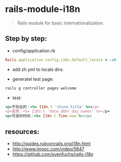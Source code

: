 # rails-module-i18n
> Rails module for basic internationalization.

## Step by step:
+ config/application.rb
```ruby
Rails.application.config.i18n.default_locale = :zh
```

+ add zh.yml to locals dirs:

+ generatel test page:
```bash
rails g controller pages welcome
```

+ test:
```ruby
<p>不存在的：<%= I18n.t 'store.title' %></p>
<p>星期：<%= I18n.t 'date.abbr_day_names' %></p>
<p>可变的时间：<%= I18n.l Time.now %></p>
```


## resources:
+ http://guides.rubyonrails.org/i18n.html
+ http://www.imooc.com/video/5847
+ https://github.com/svenfuchs/rails-i18n